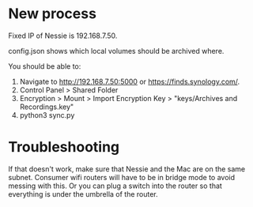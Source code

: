 # New process
Fixed IP of Nessie is 192.168.7.50.

config.json shows which local volumes should be archived where.

You should be able to:

1. Navigate to http://192.168.7.50:5000 or https://finds.synology.com/.
2. Control Panel > Shared Folder
3. Encryption > Mount > Import Encryption Key > "keys/Archives and Recordings.key"
4. python3 sync.py

# Troubleshooting

If that doesn't work, make sure that Nessie and the Mac are on the same subnet.
Consumer wifi routers will have to be in bridge mode to avoid messing with
this. Or you can plug a switch into the router so that everything is under the
umbrella of the router.
